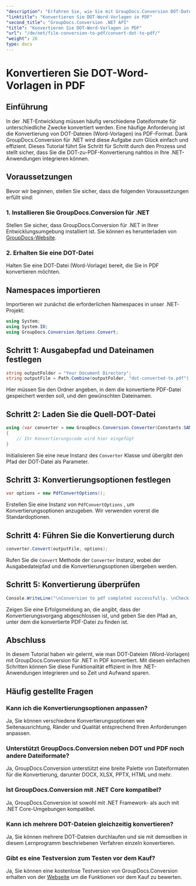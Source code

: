 ```yaml
---
"description": "Erfahren Sie, wie Sie mit GroupDocs.Conversion DOT-Dateien (Word-Vorlagen) mühelos in .NET in PDF konvertieren, um eine nahtlose Integration in Ihre Anwendungen zu gewährleisten."
"linktitle": "Konvertieren Sie DOT-Word-Vorlagen in PDF"
"second_title": "GroupDocs.Conversion .NET API"
"title": "Konvertieren Sie DOT-Word-Vorlagen in PDF"
"url": "/de/net/file-conversion-to-pdf/convert-dot-to-pdf/"
"weight": 26
type: docs
---
```

# Konvertieren Sie DOT-Word-Vorlagen in PDF

## Einführung
In der .NET-Entwicklung müssen häufig verschiedene Dateiformate für unterschiedliche Zwecke konvertiert werden. Eine häufige Anforderung ist die Konvertierung von DOT-Dateien (Word-Vorlagen) ins PDF-Format. Dank GroupDocs.Conversion für .NET wird diese Aufgabe zum Glück einfach und effizient. Dieses Tutorial führt Sie Schritt für Schritt durch den Prozess und stellt sicher, dass Sie die DOT-zu-PDF-Konvertierung nahtlos in Ihre .NET-Anwendungen integrieren können.
## Voraussetzungen
Bevor wir beginnen, stellen Sie sicher, dass die folgenden Voraussetzungen erfüllt sind:
### 1. Installieren Sie GroupDocs.Conversion für .NET
Stellen Sie sicher, dass GroupDocs.Conversion für .NET in Ihrer Entwicklungsumgebung installiert ist. Sie können es herunterladen von [GroupDocs-Website](https://releases.groupdocs.com/conversion/net/).
### 2. Erhalten Sie eine DOT-Datei
Halten Sie eine DOT-Datei (Word-Vorlage) bereit, die Sie in PDF konvertieren möchten.

## Namespaces importieren
Importieren wir zunächst die erforderlichen Namespaces in unser .NET-Projekt:
```csharp
using System;
using System.IO;
using GroupDocs.Conversion.Options.Convert;
```
## Schritt 1: Ausgabepfad und Dateinamen festlegen
```csharp
string outputFolder = "Your Document Directory";
string outputFile = Path.Combine(outputFolder, "dot-converted-to.pdf");
```
Hier müssen Sie den Ordner angeben, in dem die konvertierte PDF-Datei gespeichert werden soll, und den gewünschten Dateinamen.
## Schritt 2: Laden Sie die Quell-DOT-Datei
```csharp
using (var converter = new GroupDocs.Conversion.Converter(Constants.SAMPLE_DOT))
{
    // Ihr Konvertierungscode wird hier eingefügt
}
```
Initialisieren Sie eine neue Instanz des `Converter` Klasse und übergibt den Pfad der DOT-Datei als Parameter.
## Schritt 3: Konvertierungsoptionen festlegen
```csharp
var options = new PdfConvertOptions();
```
Erstellen Sie eine Instanz von `PdfConvertOptions` , um Konvertierungsoptionen anzugeben. Wir verwenden vorerst die Standardoptionen.
## Schritt 4: Führen Sie die Konvertierung durch
```csharp
converter.Convert(outputFile, options);
```
Rufen Sie die `Convert` Methode der `Converter` Instanz, wobei der Ausgabedateipfad und die Konvertierungsoptionen übergeben werden.
## Schritt 5: Konvertierung überprüfen
```csharp
Console.WriteLine("\nConversion to pdf completed successfully. \nCheck output in {0}", outputFolder);
```
Zeigen Sie eine Erfolgsmeldung an, die angibt, dass der Konvertierungsvorgang abgeschlossen ist, und geben Sie den Pfad an, unter dem die konvertierte PDF-Datei zu finden ist.

## Abschluss
In diesem Tutorial haben wir gelernt, wie man DOT-Dateien (Word-Vorlagen) mit GroupDocs.Conversion für .NET in PDF konvertiert. Mit diesen einfachen Schritten können Sie diese Funktionalität effizient in Ihre .NET-Anwendungen integrieren und so Zeit und Aufwand sparen.
## Häufig gestellte Fragen
### Kann ich die Konvertierungsoptionen anpassen?
Ja, Sie können verschiedene Konvertierungsoptionen wie Seitenausrichtung, Ränder und Qualität entsprechend Ihren Anforderungen anpassen.
### Unterstützt GroupDocs.Conversion neben DOT und PDF noch andere Dateiformate?
Ja, GroupDocs.Conversion unterstützt eine breite Palette von Dateiformaten für die Konvertierung, darunter DOCX, XLSX, PPTX, HTML und mehr.
### Ist GroupDocs.Conversion mit .NET Core kompatibel?
Ja, GroupDocs.Conversion ist sowohl mit .NET Framework- als auch mit .NET Core-Umgebungen kompatibel.
### Kann ich mehrere DOT-Dateien gleichzeitig konvertieren?
Ja, Sie können mehrere DOT-Dateien durchlaufen und sie mit demselben in diesem Lernprogramm beschriebenen Verfahren einzeln konvertieren.
### Gibt es eine Testversion zum Testen vor dem Kauf?
Ja, Sie können eine kostenlose Testversion von GroupDocs.Conversion erhalten von der [Webseite](https://releases.groupdocs.com/) um die Funktionen vor dem Kauf zu bewerten.